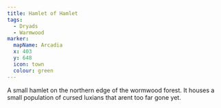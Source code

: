```yaml
---
title: Hamlet of Hamlet
tags:
  - Dryads
  - Warmwood
marker:
  mapName: Arcadia
  x: 403
  y: 648
  icon: town
  colour: green
---
```


A small hamlet on the northern edge of the wormwood forest. It houses a small population of cursed luxians that arent too far gone yet.
